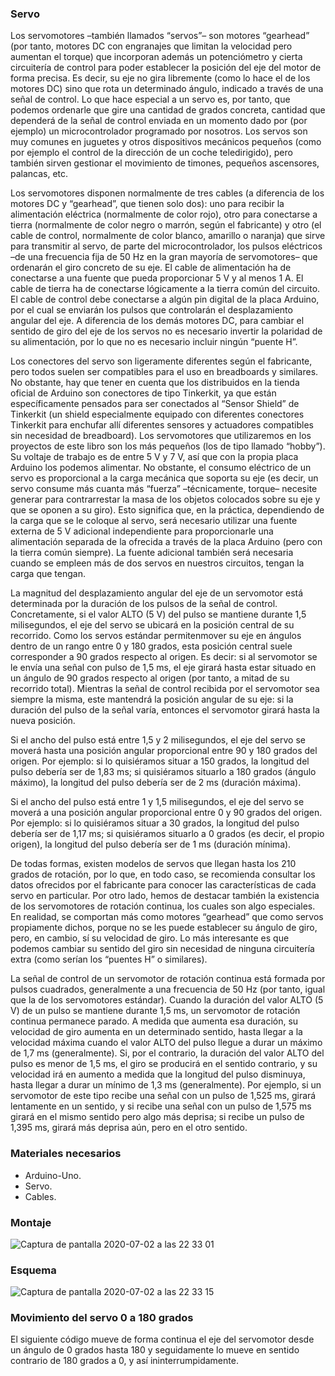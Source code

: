 ### **Servo**
Los servomotores –también llamados “servos”– son motores “gearhead” (por tanto, motores DC con engranajes que limitan la velocidad pero aumentan el torque) que incorporan además un potenciómetro y cierta circuitería de control para poder establecer la posición del eje del motor de forma precisa. Es decir, su eje no gira libremente (como lo hace el de los motores DC) sino que rota un determinado ángulo, indicado a través de una señal de control. Lo que hace especial a un servo es, por tanto, que podemos ordenarle que gire una cantidad de grados concreta, cantidad que dependerá de la señal de control enviada en un momento dado por (por ejemplo) un microcontrolador programado por nosotros. Los servos son muy comunes en juguetes y otros dispositivos mecánicos pequeños (como por ejemplo el control de la dirección de un coche teledirigido), pero también sirven gestionar el movimiento de timones, pequeños ascensores, palancas, etc.

Los servomotores disponen normalmente de tres cables (a diferencia de los motores DC y “gearhead”, que tienen solo dos): uno para recibir la alimentación eléctrica (normalmente de color rojo), otro para conectarse a tierra (normalmente de color negro o marrón, según el fabricante) y otro (el cable de control, normalmente de color blanco, amarillo o naranja) que sirve para transmitir al servo, de parte del microcontrolador, los pulsos eléctricos –de una frecuencia fija de 50 Hz en la gran mayoría de servomotores– que ordenarán el giro concreto de su eje. El cable de alimentación ha de conectarse a una fuente que pueda proporcionar 5 V y al menos 1 A. El cable de tierra ha de conectarse lógicamente a la tierra común del circuito. El cable de control debe conectarse a algún pin digital de la placa Arduino, por el cual se enviarán los pulsos que controlarán el desplazamiento angular del eje. A diferencia de los demás motores DC, para cambiar el sentido de giro del eje de los servos no es necesario invertir la polaridad de su alimentación, por lo que no es necesario incluir ningún “puente H”.

Los conectores del servo son ligeramente diferentes según el fabricante, pero todos suelen ser compatibles para el uso en breadboards y similares. No obstante, hay que tener en cuenta que los distribuidos en la tienda oficial de Arduino son conectores de tipo Tinkerkit, ya que están específicamente pensados para ser conectados al “Sensor Shield” de Tinkerkit (un shield especialmente equipado con diferentes conectores Tinkerkit para enchufar allí diferentes sensores y actuadores compatibles sin necesidad de breadboard).
Los servomotores que utilizaremos en los proyectos de este libro son los más pequeños (los de tipo llamado “hobby”). Su voltaje de trabajo es de entre 5 V y 7 V, así que con la propia placa Arduino los podemos alimentar. No obstante, el consumo eléctrico de un servo es proporcional a la carga mecánica que soporta su eje (es decir, un servo consume más cuanta más “fuerza” –técnicamente, torque– necesite generar para contrarrestar la masa de los objetos colocados sobre su eje y que se oponen a su giro). Esto significa que, en la práctica, dependiendo de la carga que se le coloque al servo, será necesario utilizar una fuente externa de 5 V adicional independiente para proporcionarle una alimentación separada de la ofrecida a través de la placa Arduino (pero con la tierra común siempre). La fuente adicional también será necesaria cuando se empleen más de dos servos en nuestros circuitos, tengan la carga que tengan.

La magnitud del desplazamiento angular del eje de un servomotor está determinada por la duración de los pulsos de la señal de control. Concretamente, si el valor ALTO (5 V) del pulso se mantiene durante 1,5 milisegundos, el eje del servo se ubicará en la posición central de su recorrido. Como los servos estándar permitenmover su eje en ángulos dentro de un rango entre 0 y 180 grados, esta posición central suele corresponder a 90 grados respecto al origen. Es decir: si al servomotor se le envía una señal con pulso de 1,5 ms, el eje girará hasta estar situado en un ángulo de 90 grados respecto al origen (por tanto, a mitad de su recorrido total). Mientras la señal de control recibida por el servomotor sea siempre la misma, este mantendrá la posición angular de su eje: si la duración del pulso de la señal varía, entonces el servomotor girará hasta la nueva posición.

Si el ancho del pulso está entre 1,5 y 2 milisegundos, el eje del servo se moverá hasta una posición angular proporcional entre 90 y 180 grados del origen. Por ejemplo: si lo quisiéramos situar a 150 grados, la longitud del pulso debería ser de 1,83 ms; si quisiéramos situarlo a 180 grados (ángulo máximo), la longitud del pulso debería ser de 2 ms (duración máxima).

Si el ancho del pulso está entre 1 y 1,5 milisegundos, el eje del servo se moverá a una posición angular proporcional entre 0 y 90 grados del origen. Por ejemplo: si lo quisiéramos situar a 30 grados, la longitud del pulso debería ser de 1,17 ms; si quisiéramos situarlo a 0 grados (es decir, el propio origen), la longitud del pulso debería ser de 1 ms (duración mínima).

De todas formas, existen modelos de servos que llegan hasta los 210 grados de rotación, por lo que, en todo caso, se recomienda consultar los datos ofrecidos por el fabricante para conocer las características de cada servo en particular.
Por otro lado, hemos de destacar también la existencia de los servomotores de rotación continua, los cuales son algo especiales. En realidad, se comportan más como motores “gearhead” que como servos propiamente dichos, porque no se les puede establecer su ángulo de giro, pero, en cambio, sí su velocidad de giro. Lo más interesante es que podemos cambiar su sentido del giro sin necesidad de ninguna circuitería extra (como serían los “puentes H” o similares).

La señal de control de un servomotor de rotación continua está formada por pulsos cuadrados, generalmente a una frecuencia de 50 Hz (por tanto, igual que la de los servomotores estándar). Cuando la duración del valor ALTO (5 V) de un pulso se mantiene durante 1,5 ms, un servomotor de rotación continua permanece parado. A medida que aumenta esa duración, su velocidad de giro aumenta en un determinado sentido, hasta llegar a la velocidad máxima cuando el valor ALTO del pulso llegue a durar un máximo de 1,7 ms (generalmente). Si, por el contrario, la duración del valor ALTO del pulso es menor de 1,5 ms, el giro se producirá en el sentido contrario, y su velocidad irá en aumento a medida que la longitud del pulso disminuya, hasta llegar a durar un mínimo de 1,3 ms (generalmente). Por ejemplo, si un servomotor de este tipo recibe una señal con un pulso de 1,525 ms, girará lentamente en un sentido, y si recibe una señal con un pulso de 1,575 ms girará en el mismo sentido pero algo más deprisa; si recibe un pulso de 1,395 ms, girará más deprisa aún, pero en el otro sentido.

### **Materiales necesarios**
- Arduino-Uno.
- Servo.
- Cables.
### **Montaje**
![Captura de pantalla 2020-07-02 a las 22 33 01](https://user-images.githubusercontent.com/47045714/86409746-c814cf00-bcb9-11ea-88c7-ae1e2e78f5b1.png)

### **Esquema**
![Captura de pantalla 2020-07-02 a las 22 33 15](https://user-images.githubusercontent.com/47045714/86409822-e975bb00-bcb9-11ea-9909-902367d62f9c.png)


### **Movimiento del servo 0 a 180 grados**
El siguiente código mueve de forma continua el eje del servomotor desde un ángulo de 0 grados hasta 180 y seguidamente lo mueve en sentido contrario de 180 grados a 0, y así ininterrumpidamente.







